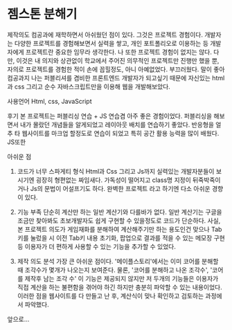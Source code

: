 # 젬스톤 분해기 

제작의도
컴공과에 재학하면서 아쉬웠던 점이 있다. 그것은 프로젝트 경험이다.
개발자는 다양한 프로젝트를 경험해보면서 실력을 쌓고, 개인 포트폴리오로 이용하는 등 개발자에게 프로젝트란 중요한 임무라 생각한다.
나 또한 프로젝트 경험이 없지는 않다. 다만, 이것은 내 의지와 상관없이 학교에서 주어진 의무적인 프로젝트만 진행만 했을 뿐, 자의로 프로젝트를 경험한 적이 손에 꼽힐정도, 아니 아예없었다.
부끄러웠다. 말이 좋아 컴공과지 
나는 퍼블리셔를 겸비한 프론트엔드 개발자가 되고싶기 때문에 자신있는 html과 css 그리고 순수 자바스크립트만을 이용해 웹을 개발해보았다.


사용언어
Html, css, JavaScript

후기
본 프로젝트는 퍼블리싱 연습 + JS 연습겸 아주 좋은 경험이었다.
퍼블리싱을 해보면서 내가 몰랐던 개념들을 알게되었고 레이아웃 배치를 연습하기 좋았다.
반응형을 얼추 타 웹사이트를 마크업 할정도로 연습이 되었고 특히 공간 활용 능력을 많이 배웠다.
JS또한 

아쉬운 점 
1. 코드가 너무 스파게티 형식
   Html과 Css 그리고 Js까지 실력있는 개발자분들이 보시기엔 굉장히 형편없는 짜임새다.
   가독성이 떨어지고 class명 지정이 뒤죽박죽이거나 Js의 문법이 어설프기도 하다. 
   완벽한 프로젝트 라고 하기엔 다소 아쉬운 경향이 있다.

2. 기능 부족
   단순히 계산만 하는 일반 계산기와 다를바가 없다.
   일반 계산기는 구글을 조금만 찾아봐도 초보개발자도 쉽게 구현할 수 있을정도로 코드가 단순하다.
   사실, 본 프로젝트 의도가 게임재화를 분해하여 계산해주기만 하는 용도인건 맞으나 
   Tab키를 눌렀을 시 이전 Tab키 내용 초기화, 팝업으로 결과를 적을 수 있는 메모장 구현 등 
   이용자가 더 편하게 사용할 수 있는 기능을 추가할 수 있었다.
   
3. 제작 의도 분석 
   가장 큰 아쉬운 점이다. '메이플스토리'에서는 이미 코어를 분해할 때 조각수가 몇개가 나오는지 보여준다.
   물론, '코어를 분해하고 나온 조각수', '코어를 제작후 남는 조각 수' 이 기능은 제공되지 않지만
   저 두개의 기능들은 이용자가 직접 계산을 하는 불편함을 겪어야 하긴 하지만 충분히 파악할 수 있는 내용이었다.
   이러한 점을 웹사이트를 다 만들고 난 후, 계산식이 맞나 확인하고 검토하는 과정에서 파악했다.
   
   
앞으로...
  
